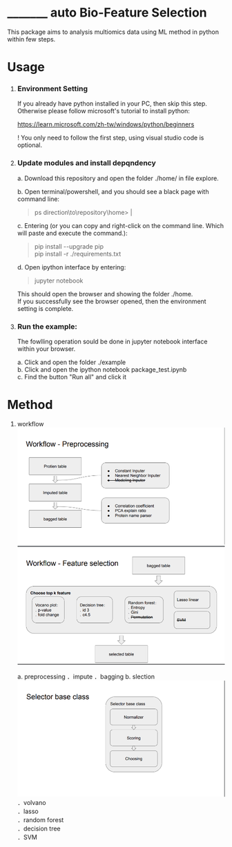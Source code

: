 # _______ auto Bio-Feature Selection
This package aims to analysis multiomics data using ML method in python within few steps.

# Usage
1. ### Environment Setting
    If you already have python installed in your PC, then skip this step. Otherwise please follow microsoft's tutorial to install python:    
    
    https://learn.microsoft.com/zh-tw/windows/python/beginners
    
    ! You only need to follow the first step, using visual studio code is optional.

2. ### Update modules and install depqndency
    a. Download this repository and open the folder ./home/ in file explore.

    b. Open terminal/powershell, and you should see a black page with command line:
    > ps direction\\to\\repository\\home\> |

    c. Entering (or you can copy and right-click on the command line. Which will paste and execute the command.):
    > pip install --upgrade pip    
    > pip install -r ./requirements.txt

    d. Open ipython interface by entering:
    > jupyter notebook    
        
    This should open the browser and showing the folder ./home.   
    If you successfully see the browser opened, then the environment setting is complete.

3. ### Run the example:
    The fowlling operation sould be done in jupyter notebook interface within your browser.    

    a. Click and open the folder ./example     
    b. Click and open the ipython notebook package_test.ipynb    
    c. Find the button "Run all" and click it    

# Method
1. workflow
![image](./images/workflow_preprocessing.png)
![image](./images/workflow_selection.png)

    a. preprocessing
        ．impute
        ．bagging
    b. slection
    ![image](./images/workflow_base_selector.png)
        ．volvano   
        ．lasso   
        ．random forest   
        ．decision tree   
        ．SVM   